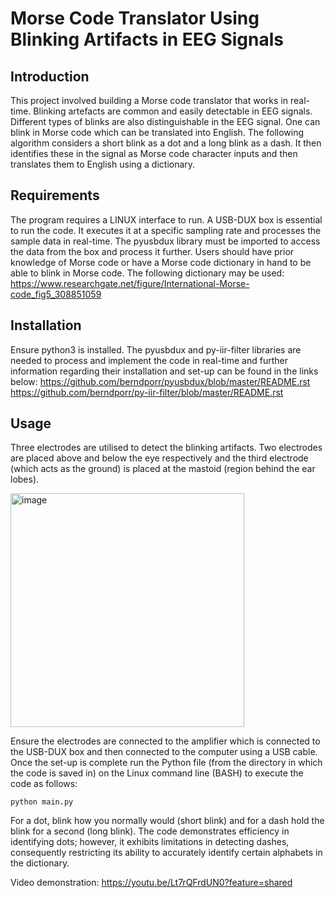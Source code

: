 # Morse Code Translator Using Blinking Artifacts in EEG Signals
## Introduction
This project involved building a Morse code translator that works in real-time. Blinking artefacts are common and easily
detectable in EEG signals. Different types of blinks are also distinguishable in the EEG signal. One can blink in
Morse code which can be translated into English.
The following algorithm considers a short blink as a dot and a long blink as a dash. It then identifies these in the
signal as Morse code character inputs and then translates them to English using a dictionary.

## Requirements
The program requires a LINUX interface to run. A USB-DUX box is essential to run the code. It executes it at a
specific sampling rate and processes the sample data in real-time. The pyusbdux library must be imported to
access the data from the box and process it further. Users should have prior knowledge of  Morse code or have a Morse code
dictionary in hand to be able to blink in Morse code. The following dictionary may be used:
https://www.researchgate.net/figure/International-Morse-code_fig5_308851059

## Installation
Ensure python3 is installed. The pyusbdux and py-iir-filter libraries are needed to process and implement the
code in real-time and further information regarding their installation and set-up can be found in the links below:
https://github.com/berndporr/pyusbdux/blob/master/README.rst
https://github.com/berndporr/py-iir-filter/blob/master/README.rst

## Usage
Three electrodes are utilised to detect the blinking artifacts. Two electrodes are placed above and below the eye
respectively and the third electrode (which acts as the ground) is placed at the mastoid (region behind the ear
lobes). 

<img align="centre" img width="374" alt="image" src="https://github.com/tanvik7072/morse-code-translator-using-eeg/assets/66367698/bc4196ea-614f-4099-9e04-e6bcb8ee0a87">


Ensure the electrodes are connected to the amplifier which is connected to the USB-DUX box and then
connected to the computer using a USB cable.
Once the set-up is complete run the Python file (from the directory in which the code is saved in) on the Linux
command line (BASH) to execute the code as follows:

```
python main.py
```

For a dot, blink how you normally would (short blink) and for a dash hold the blink for a second (long blink).
The code demonstrates efficiency in identifying dots; however, it exhibits limitations in detecting dashes, consequently restricting its ability to accurately identify certain alphabets in the dictionary.

Video demonstration: https://youtu.be/Lt7rQFrdUN0?feature=shared
